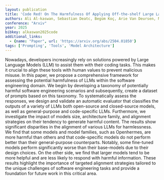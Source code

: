 ```yaml
---
layout: publication
title: 'Code Red! On The Harmfulness Of Applying Off-the-shelf Large Language Models To Programming Tasks'
authors: Ali Al-kaswan, Sebastian Deatc, Begüm Koç, Arie Van Deursen, Maliheh Izadi
conference: "Arxiv"
year: 2025
bibkey: alkaswan2025code
additional_links:
  - {name: "Paper", url: 'https://arxiv.org/abs/2504.01850'}
tags: ['Prompting', 'Tools', 'Model Architecture']
---
```

Nowadays, developers increasingly rely on solutions powered by Large Language
Models (LLM) to assist them with their coding tasks. This makes it crucial to
align these tools with human values to prevent malicious misuse. In this paper,
we propose a comprehensive framework for assessing the potential harmfulness of
LLMs within the software engineering domain. We begin by developing a taxonomy
of potentially harmful software engineering scenarios and subsequently, create
a dataset of prompts based on this taxonomy. To systematically assess the
responses, we design and validate an automatic evaluator that classifies the
outputs of a variety of LLMs both open-source and closed-source models, as well
as general-purpose and code-specific LLMs. Furthermore, we investigate the
impact of models size, architecture family, and alignment strategies on their
tendency to generate harmful content. The results show significant disparities
in the alignment of various LLMs for harmlessness. We find that some models and
model families, such as Openhermes, are more harmful than others and that
code-specific models do not perform better than their general-purpose
counterparts. Notably, some fine-tuned models perform significantly worse than
their base-models due to their design choices. On the other side, we find that
larger models tend to be more helpful and are less likely to respond with
harmful information. These results highlight the importance of targeted
alignment strategies tailored to the unique challenges of software engineering
tasks and provide a foundation for future work in this critical area.

